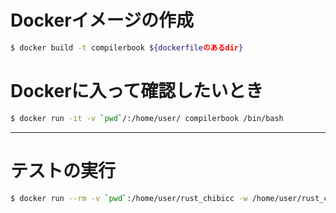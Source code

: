# Dockerイメージの作成
```bash
$ docker build -t compilerbook ${dockerfileのあるdir}
```

# Dockerに入って確認したいとき
```bash
$ docker run -it -v `pwd`/:/home/user/ compilerbook /bin/bash
```

---

# テストの実行
```bash
$ docker run --rm -v `pwd`:/home/user/rust_chibicc -w /home/user/rust_chibicc compilerbook bash ./test/test.sh
```

